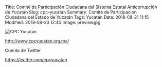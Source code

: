 Title: Comité de Participación Ciudadana del Sistema Estatal Anticorrupción de Yucatán
Slug: cpc-yucatan
Summary: Comité de Participación Ciudadana del Estado de Yucatán
Tags: Yucatán
Date: 2018-08-21 11:15
Modified: 2018-08-23 12:40
Image: preview.jpg

<img class="img-fluid" src="yucatan.jpg" alt="CPC Yucatán">

<http://www.cpcyucatan.org.mx/>

Cuenta de Twitter

<https://twitter.com/cpcyucatan>
 
